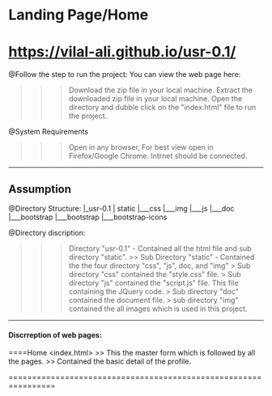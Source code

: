 # Landing Page/Home
https://vilal-ali.github.io/usr-0.1/
===============

@Follow the step to run the project:
You can view the web page here:


>>>	Download the zip file in your local machine.
>>>	Extract the downloaded zip file in your local machine.
>>>	Open the directory and dubble click on the "index.html" file to run the project.

@System Requirements
>>>	Open in any browser, For best view open in Firefox/Google Chrome.
>>>	Intrnet should be connected.
---------------------------------
## Assumption
@Directory Structure:
   |_usr-0.1
   	|
	static
	     |___css
	     |___img
	     |___js
	     |___doc
		 |___bootstrap
		 	 |___bootstrap
			 |___bootstrap-icons
			  

@Directory discription:
>>> Directory "usr-0.1"
	-	Contained all the html file and sub directory "static".
        >> Sub Directory "static"
            - Contained the the four directory "css", "js", doc, and "img"
				> Sub directory "css" contained the "style.css" file.
				> Sub directory "js" contained the "script.js" file. 
					This file containing the JQuery code.
				> Sub directory "doc" contained the document file.
				> sub directory "img" contained the all images which is used in this project.
----------------------------------------

#### Discrreption of web pages:
====Home <index.html>
	>> 	This the master form which is followed by all the pages.
	>>	Contained the basic detail of the profile.

================================================================
